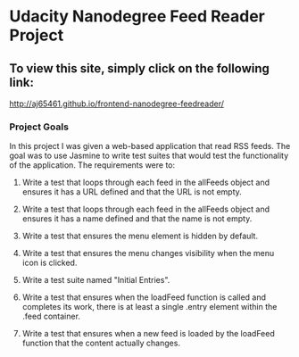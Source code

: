 Udacity Nanodegree Feed Reader Project
===========================================
To view this site, simply click on the following link:
------------------------------------------------------
http://aj65461.github.io/frontend-nanodegree-feedreader/

### Project Goals

In this project I was given a web-based application that read RSS feeds. The
goal was to use Jasmine to write test suites that would test the functionality
of the application. The requirements were to:

1. Write a test that loops through each feed in the allFeeds object and ensures
   it has a URL defined and that the URL is not empty.

2. Write a test that loops through each feed in the allFeeds object and ensures
   it has a name defined and that the name is not empty.

3. Write a test that ensures the menu element is hidden by default.

4. Write a test that ensures the menu changes visibility when the menu icon is
   clicked.

5. Write a test suite named "Initial Entries".

6. Write a test that ensures when the loadFeed function is called and completes
   its work, there is at least a single .entry element within the .feed
   container.

8. Write a test that ensures when a new feed is loaded by the loadFeed function
   that the content actually changes.

